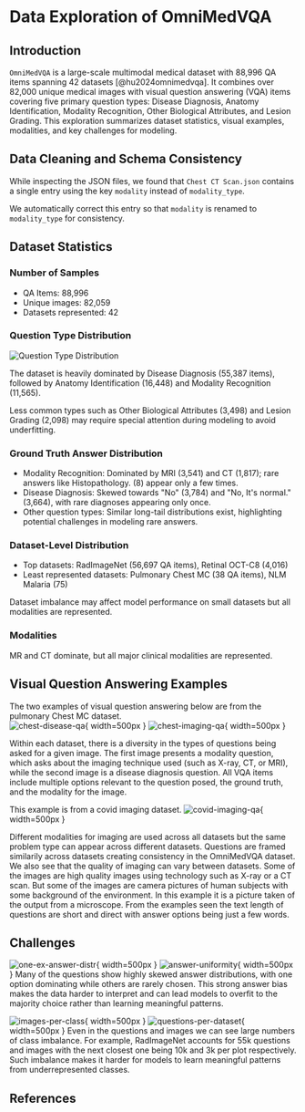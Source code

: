 # Data Exploration of OmniMedVQA

## Introduction

`OmniMedVQA` is a large-scale multimodal medical dataset with 88,996 QA items spanning 42 datasets [@hu2024omnimedvqa]. It combines over 82,000 unique medical images with visual question answering (VQA) items covering five primary question types: Disease Diagnosis, Anatomy Identification, Modality Recognition, Other Biological Attributes, and Lesion Grading. This exploration summarizes dataset statistics, visual examples, modalities, and key challenges for modeling.

## Data Cleaning and Schema Consistency

While inspecting the JSON files, we found that `Chest CT Scan.json` contains a single entry using the key `modality` instead of `modality_type`.

We automatically correct this entry so that `modality` is renamed to `modality_type` for consistency.

## Dataset Statistics

### Number of Samples

- QA Items: 88,996
- Unique images: 82,059
- Datasets represented: 42

### Question Type Distribution

![Question Type Distribution](/assets/question_type_distribution.png)

The dataset is heavily dominated by Disease Diagnosis (55,387 items), followed by Anatomy Identification (16,448) and Modality Recognition (11,565).

Less common types such as Other Biological Attributes (3,498) and Lesion Grading (2,098) may require special attention during modeling to avoid underfitting.

### Ground Truth Answer Distribution

- Modality Recognition: Dominated by MRI (3,541) and CT (1,817); rare answers like Histopathology. (8) appear only a few times.
- Disease Diagnosis: Skewed towards "No" (3,784) and "No, It's normal." (3,664), with rare diagnoses appearing only once.
- Other question types: Similar long-tail distributions exist, highlighting potential challenges in modeling rare answers.

### Dataset-Level Distribution

- Top datasets: RadImageNet (56,697 QA items), Retinal OCT-C8 (4,016)
- Least represented datasets: Pulmonary Chest MC (38 QA items), NLM Malaria (75)

Dataset imbalance may affect model performance on small datasets but all modalities are represented.

### Modalities

MR and CT dominate, but all major clinical modalities are represented.

## Visual Question Answering Examples

The two examples of visual question answering below are from the pulmonary Chest MC dataset.  
![chest-disease-qa](/assets/chest-disease-qa.png){ width=500px }
![chest-imaging-qa](/assets/chest-imaging-qa.png){ width=500px }

Within each dataset, there is a diversity in the types of questions being asked for a given image. The first image presents a modality question, which asks about the imaging technique used (such as X-ray, CT, or MRI), while the second image is a disease diagnosis question. All VQA items include multiple options relevant to the question posed, the ground truth, and the modality for the image.

This example is from a covid imaging dataset.
![covid-imaging-qa](/assets/covid-imaging-qa.png){ width=500px }

Different modalities for imaging are used across all datasets but the same problem type can appear across different datasets. Questions are framed similarily across datasets creating consistency in the OmniMedVQA dataset. We also see that the quality of imaging can vary between datasets. Some of the images are high quality images using technology such as X-ray or a CT scan. But some of the images are camera pictures of human subjects with some background of the environment. In this example it is a picture taken of the output from a microscope. From the examples seen the text length of questions are short and direct with answer options being just a few words.

## Challenges

![one-ex-answer-distr](/assets/one-ex-answer-distr.png){ width=500px }
![answer-uniformity](/assets/answer-uniformity.png){ width=500px }
Many of the questions show highly skewed answer distributions, with one option dominating while others are rarely chosen. This strong answer bias makes the data harder to interpret and can lead models to overfit to the majority choice rather than learning meaningful patterns.

![images-per-class](/assets/images-per-class.png){ width=500px }
![questions-per-dataset](/assets/questions-per-dataset.png){ width=500px }
Even in the questions and images we can see large numbers of class imbalance. For example, RadImageNet accounts for 55k questions and images with the next closest one being 10k and 3k per plot respectively. Such imbalance makes it harder for models to learn meaningful patterns from underrepresented classes.

## References

[//]: <> (Will be auto-populated with `pandoc reports/draft_reports/part1_dataexploration.md --citeproc --bibliography=references.bib --csl=ieee.csl  -o deliverables/part1/part1_dataexploration.html`...)
